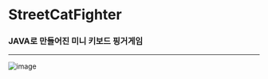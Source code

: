# StreetCatFighter

### JAVA로 만들어진 미니 키보드 핑거게임

---------
![image](https://github.com/hyeonnjii/StreetCatFighter/assets/114765085/3e48d57b-521a-43ee-84e1-286893de3eb4)
